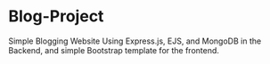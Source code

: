 # Blog-Project
Simple Blogging Website Using Express.js, EJS, and MongoDB in the Backend, and simple Bootstrap template for the frontend. 
